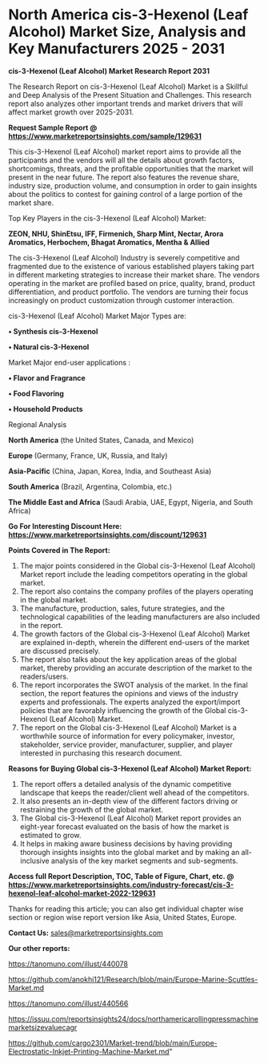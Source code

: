 # North America cis-3-Hexenol (Leaf Alcohol) Market Size, Analysis and Key Manufacturers 2025 - 2031

<strong>cis-3-Hexenol (Leaf Alcohol) Market Research Report 2031</strong>

The Research Report on cis-3-Hexenol (Leaf Alcohol) Market is a Skillful and Deep Analysis of the Present Situation and Challenges. This research report also analyzes other important trends and market drivers that will affect market growth over 2025-2031.

<strong>Request Sample Report @ <a href=https://www.marketreportsinsights.com/sample/129631>https://www.marketreportsinsights.com/sample/129631</a></strong>

This cis-3-Hexenol (Leaf Alcohol) market report aims to provide all the participants and the vendors will all the details about growth factors, shortcomings, threats, and the profitable opportunities that the market will present in the near future. The report also features the revenue share, industry size, production volume, and consumption in order to gain insights about the politics to contest for gaining control of a large portion of the market share.

Top Key Players in the cis-3-Hexenol (Leaf Alcohol) Market:

<strong>ZEON, NHU, ShinEtsu, IFF, Firmenich, Sharp Mint, Nectar, Arora Aromatics, Herbochem, Bhagat Aromatics, Mentha & Allied</strong>

The cis-3-Hexenol (Leaf Alcohol) Industry is severely competitive and fragmented due to the existence of various established players taking part in different marketing strategies to increase their market share. The vendors operating in the market are profiled based on price, quality, brand, product differentiation, and product portfolio. The vendors are turning their focus increasingly on product customization through customer interaction.

cis-3-Hexenol (Leaf Alcohol) Market Major Types are:

<strong>• Synthesis cis-3-Hexenol

• Natural cis-3-Hexenol</strong>

Market Major end-user applications :

<strong>• Flavor and Fragrance

• Food Flavoring

• Household Products</strong>

Regional Analysis

</u><strong><b>North America</b></strong> (the United States, Canada, and Mexico)

<strong><b>Europe </b></strong>(Germany, France, UK, Russia, and Italy)

<strong><b>Asia-Pacific</b></strong> (China, Japan, Korea, India, and Southeast Asia)

<strong><b>South America</b></strong> (Brazil, Argentina, Colombia, etc.)

<strong><b>The Middle East and Africa</b></strong> (Saudi Arabia, UAE, Egypt, Nigeria, and South Africa)

<strong>Go For Interesting Discount Here: <a href=https://www.marketreportsinsights.com/discount/129631>https://www.marketreportsinsights.com/discount/129631</a></strong>

<strong>Points Covered in The Report:</strong>
<ol>
  <li>The major points considered in the Global cis-3-Hexenol (Leaf Alcohol) Market report include the leading competitors operating in the global market.</li>
  <li>The report also contains the company profiles of the players operating in the global market.</li>
  <li>The manufacture, production, sales, future strategies, and the technological capabilities of the leading manufacturers are also included in the report.</li>
  <li>The growth factors of the Global cis-3-Hexenol (Leaf Alcohol) Market are explained in-depth, wherein the different end-users of the market are discussed precisely.</li>
  <li>The report also talks about the key application areas of the global market, thereby providing an accurate description of the market to the readers/users.</li>
  <li>The report incorporates the SWOT analysis of the market. In the final section, the report features the opinions and views of the industry experts and professionals. The experts analyzed the export/import policies that are favorably influencing the growth of the Global cis-3-Hexenol (Leaf Alcohol) Market.</li>
  <li>The report on the Global cis-3-Hexenol (Leaf Alcohol) Market is a worthwhile source of information for every policymaker, investor, stakeholder, service provider, manufacturer, supplier, and player interested in purchasing this research document.</li>
</ol>
<strong>Reasons for Buying Global cis-3-Hexenol (Leaf Alcohol) Market Report:</strong>

<ol>
  <li>The report offers a detailed analysis of the dynamic competitive landscape that keeps the reader/client well ahead of the competitors.</li>
  <li>It also presents an in-depth view of the different factors driving or restraining the growth of the global market.</li>
  <li>The Global cis-3-Hexenol (Leaf Alcohol) Market report provides an eight-year forecast evaluated on the basis of how the market is estimated to grow.</li>
  <li>It helps in making aware business decisions by having providing thorough insights insights into the global market and by making an all-inclusive analysis of the key market segments and sub-segments.</li>
</ol>
<strong>Access full Report Description, TOC, Table of Figure, Chart, etc. @ <a href=https://www.marketreportsinsights.com/industry-forecast/cis-3-hexenol-leaf-alcohol-market-2022-129631>https://www.marketreportsinsights.com/industry-forecast/cis-3-hexenol-leaf-alcohol-market-2022-129631</a></strong>


Thanks for reading this article; you can also get individual chapter wise section or region wise report version like Asia, United States, Europe.

<strong>Contact Us:</strong>
sales@marketreportsinsights.com

<strong>Our other reports:</strong>

<a href=https://tanomuno.com/illust/440078>https://tanomuno.com/illust/440078</a>

<a href=https://github.com/anokhi121/Research/blob/main/Europe-Marine-Scuttles-Market.md>https://github.com/anokhi121/Research/blob/main/Europe-Marine-Scuttles-Market.md</a>

<a href=https://tanomuno.com/illust/440566>https://tanomuno.com/illust/440566</a>

<a href=https://issuu.com/reportsinsights24/docs/northamericarollingpressmachinemarketsizevaluecagr>https://issuu.com/reportsinsights24/docs/northamericarollingpressmachinemarketsizevaluecagr</a>

<a href=https://github.com/cargo2301/Market-trend/blob/main/Europe-Electrostatic-Inkjet-Printing-Machine-Market.md>https://github.com/cargo2301/Market-trend/blob/main/Europe-Electrostatic-Inkjet-Printing-Machine-Market.md</a>"

